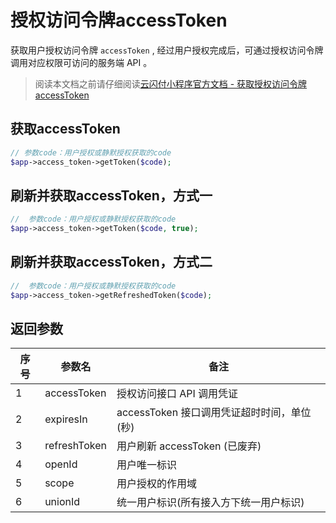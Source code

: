 # 授权访问令牌accessToken

获取用户授权访问令牌 <code>accessToken</code> , 经过用户授权完成后，可通过授权访问令牌调用对应权限可访问的服务端 API 。

> 阅读本文档之前请仔细阅读[云闪付小程序官方文档 - 获取授权访问令牌accessToken](https://opentools.95516.com/applet/#/docs/develop/api-backend?id=_02040202)

## 获取accessToken

```php
// 参数code：用户授权或静默授权获取的code
$app->access_token->getToken($code);

```

## 刷新并获取accessToken，方式一

```php
//  参数code：用户授权或静默授权获取的code
$app->access_token->getToken($code, true);

```

## 刷新并获取accessToken，方式二

```php
//  参数code：用户授权或静默授权获取的code
$app->access_token->getRefreshedToken($code);

```

## 返回参数

| 序号 | 参数名       | 备注                                       |
| ---- | ------------ | ------------------------------------------ |
| 1    | accessToken  | 授权访问接口 API 调用凭证                  |
| 2    | expiresIn    | accessToken 接口调用凭证超时时间，单位(秒) |
| 3    | refreshToken | 用户刷新 accessToken (已废弃)              |
| 4    | openId       | 用户唯一标识                               |
| 5    | scope        | 用户授权的作用域                           |
| 6    | unionId      | 统一用户标识(所有接入方下统一用户标识)     |
